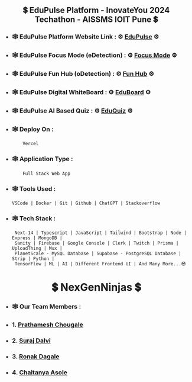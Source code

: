 <!-- EduPulse Readme File -->

<!-- Website Name -->
<h2 align="center"> 💲 EduPulse Platform - InovateYou 2024 Techathon - AISSMS IOIT Pune 💲 </h2>

<!-- Website Link -->
- ### **🕸️ EduPulse Platform Website Link :** ⚙️ [EduPulse](https://eduopulse.vercel.app "Visit EduPulse Platform") ⚙️

<!-- EduPulse Platform Other Components Link -->
- ### **🕸️ EduPulse Focus Mode (eDetection) :** ⚙️ [Focus Mode](https://edetection.vercel.app "EduPulse Focus Mode") ⚙️
- ### **🕸️ EduPulse Fun Hub (oDetection) :** ⚙️ [Fun Hub](https://odetection.vercel.app "EduPulse Fun Hub") ⚙️
- ### **🕸️ EduPulse Digital WhiteBoard :** ⚙️ [EduBoard](https://eboard.onrender.com/ "EduPulse EduBoard") ⚙️
- ### **🕸️ EduPulse AI Based Quiz :** ⚙️ [EduQuiz](https://quizmify.vercel.app/ "EduPulse EduQuiz") ⚙️  

<!-- Website Details -->
- ### **🕸️ Deploy On :**
          Vercel
  
- ### **🕸️ Application Type :**
          Full Stack Web App
  
- ### **🕸️ Tools Used :**
      VSCode | Docker | Git | Github | ChatGPT | Stackoverflow 

- ### **🕸️ Tech Stack :**
       Next-14 | Typescript | JavaScript | Tailwind | Bootstrap | Node | Express | MongoDB |
       Sanity | Firebase | Google Console | Clerk | Twitch | Prisma | UploadThing | Mux |
       PlanetScale - MySQL Database | Supabase - PostgreSQL Database | Strip | Python |
       TensorFlow | ML | AI | Different Frontend UI | And Many More...😎

<!-- Team Name -->
<h1 align="center"> 💲 NexGenNinjas 💲 </h1>

<!-- Team Member Details -->
- ### **🕸️ Our Team Members :**
- ###  1. [Prathamesh Chougale](https://www.linkedin.com/in/prathamesh-chougale/ "Prathamesh Chougale Profile")
- ###  2. [Suraj Dalvi](https://www.linkedin.com/in/suraj-dalvi-929644247/ "Suraj Dalvi Profile")
- ###  3. [Ronak Dagale](https://www.linkedin.com/in/ronak-dagale-83561923b/ "Ronak Dagale Profile")
- ###  4. [Chaitanya Asole](https://www.linkedin.com/in/chaitanya-asole/ "Chaitanya Asole Profile")
   
